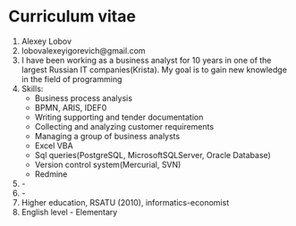 <html>
<body>
    <h1>Curriculum vitae</h1>
  <ol>
    <li>Alexey Lobov</li>
    <li>lobovalexeyigorevich@gmail.com</li>
    <li>I have been working as a business analyst for 10 years in one of the largest Russian IT companies(Krista). My goal is to gain new knowledge in the field of programming</li>
    <li>Skills:
     <ul>
       <li>Business process analysis</li>
       <li>BPMN, ARIS, IDEF0</li>       
       <li>Writing supporting and tender documentation</li>
       <li>Collecting and analyzing customer requirements</li>
       <li>Managing a group of business analysts</li>
       <li>Excel VBA</li>
       <li>Sql queries(PostgreSQL, MicrosoftSQLServer, Oracle Database)</li>
       <li>Version control system(Mercurial, SVN)</li>
       <li>Redmine</li>
     </ul>    
    </li>
    <li>-</li>
    <li>-</li>
    <li>Higher education, RSATU (2010), informatics-economist</li>
    <li>English level - Elementary</li>
</ol>
</body>
</html>
